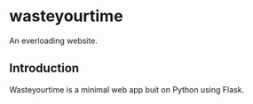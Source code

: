 # wasteyourtime
An everloading website.

## Introduction
Wasteyourtime is a minimal web app buit on Python using Flask. 
